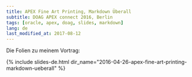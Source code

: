 ```yaml
---
title: APEX Fine Art Printing, Markdown Überall
subtitle: DOAG APEX connect 2016, Berlin
tags: [oracle, apex, doag, slides, markdown]
lang: de
last_modified_at: 2017-08-12
---
```

Die Folien zu meinem Vortrag:

{% include slides-de.html dir_name="2016-04-26-apex-fine-art-printing-markdown-ueberall" %}
